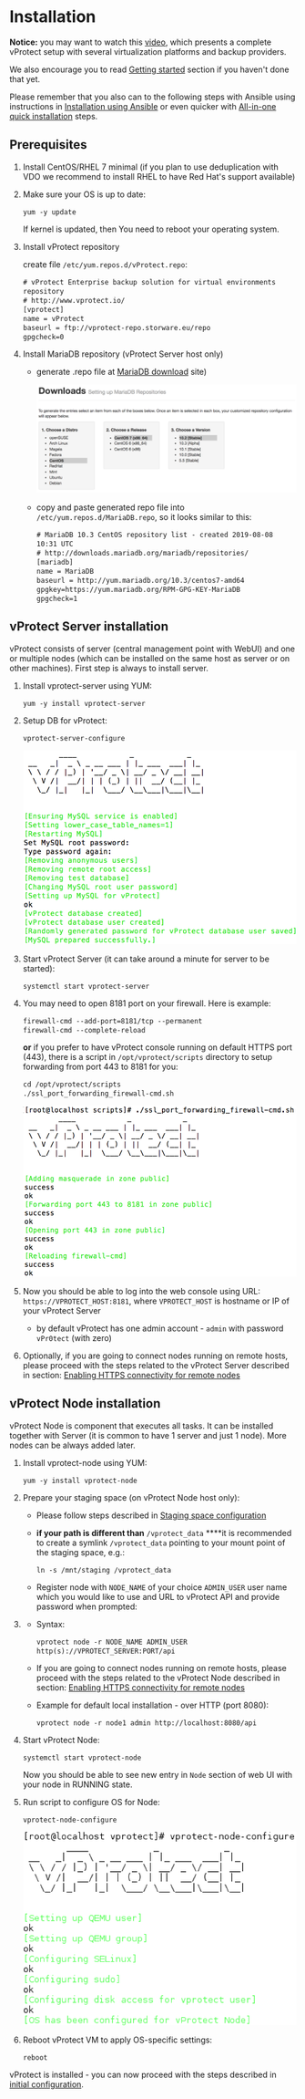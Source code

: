 # Installation

**Notice:** you may want to watch this [video](https://www.youtube.com/watch?v=c3PnfXG5Fs4), which presents a complete vProtect setup with several virtualization platforms and backup providers.

We also encourage you to read [Getting started](../getting-started/) section if you haven't done that yet.

Please remember that you also can to the following steps with Ansible using instructions in [Installation using Ansible](installation-using-ansible.md) or even quicker with [All-in-one quick installation](all-in-one-quick-installation.md) steps.

## Prerequisites

1. Install CentOS/RHEL 7 minimal \(if you plan to use deduplication with VDO we recommend to install RHEL to have Red Hat's support available\)
2. Make sure your OS is up to date:

   ```text
   yum -y update
   ```

   If kernel is updated, then You need to reboot your operating system.

3. Install vProtect repository

   create file `/etc/yum.repos.d/vProtect.repo`:

   ```text
   # vProtect Enterprise backup solution for virtual environments repository
   # http://www.vprotect.io/
   [vprotect]
   name = vProtect
   baseurl = ftp://vprotect-repo.storware.eu/repo
   gpgcheck=0
   ```

4. Install MariaDB repository \(vProtect Server host only\)
   * generate .repo file at [MariaDB download](https://downloads.mariadb.org/mariadb/repositories) site\)

     ![](../.gitbook/assets/install_prereq-mariadb%20%281%29.png)

   * copy and paste generated repo file into `/etc/yum.repos.d/MariaDB.repo`, so it looks similar to this:

     ```text
     # MariaDB 10.3 CentOS repository list - created 2019-08-08 10:31 UTC
     # http://downloads.mariadb.org/mariadb/repositories/
     [mariadb]
     name = MariaDB
     baseurl = http://yum.mariadb.org/10.3/centos7-amd64
     gpgkey=https://yum.mariadb.org/RPM-GPG-KEY-MariaDB
     gpgcheck=1
     ```

## vProtect Server installation

vProtect consists of server \(central management point with WebUI\) and one or multiple nodes \(which can be installed on the same host as server or on other machines\). First step is always to install server.

1. Install vprotect-server using YUM:

   ```text
   yum -y install vprotect-server
   ```

2. Setup DB for vProtect:

   ```text
   vprotect-server-configure
   ```

   ![](../.gitbook/assets/install_server-configure%20%281%29.png)

3. Start vProtect Server \(it can take around a minute for server to be started\):

   ```text
   systemctl start vprotect-server
   ```

4. You may need to open 8181 port on your firewall. Here is example:

   ```text
   firewall-cmd --add-port=8181/tcp --permanent
   firewall-cmd --complete-reload
   ```

   **or** if you prefer to have vProtect console running on default HTTPS port \(443\), there is a script in `/opt/vprotect/scripts` directory to setup forwarding from port 443 to 8181 for you:

   ```text
   cd /opt/vprotect/scripts
   ./ssl_port_forwarding_firewall-cmd.sh
   ```

   ![](../.gitbook/assets/install_server-firewall.png)

5. Now you should be able to log into the web console using URL: `https://VPROTECT_HOST:8181`, where `VPROTECT_HOST` is hostname or IP of your vProtect Server
   * by default vProtect has one admin account - `admin` with password `vPr0tect` \(with zero\)
6. Optionally, if you are going to connect nodes running on remote hosts, please proceed with the steps related to the vProtect Server described in section: [Enabling HTTPS connectivity for remote nodes](install_https.md)

## vProtect Node installation

vProtect Node is component that executes all tasks. It can be installed together with Server \(it is common to have 1 server and just 1 node\). More nodes can be always added later.

1. Install vprotect-node using YUM:

   ```text
   yum -y install vprotect-node
   ```

2. Prepare your staging space \(on vProtect Node host only\):
   * Please follow steps described in [Staging space configuration](staging-space-configuration.md)
   * **if your path is different than** `/vprotect_data` ****it is recommended to create a symlink `/vprotect_data` pointing to your mount point of the staging space, e.g.:

     ```text
     ln -s /mnt/staging /vprotect_data
     ```

   * Register node with `NODE_NAME` of your choice `ADMIN_USER` user name which you would like to use and URL to vProtect API and provide password when prompted:
3. * Syntax:

     ```text
     vprotect node -r NODE_NAME ADMIN_USER http(s)://VPROTECT_SERVER:PORT/api
     ```

   * If you are going to connect nodes running on remote hosts, please proceed with the steps related to the vProtect Node described in section: [Enabling HTTPS connectivity for remote nodes](install_https.md)
   * Example for default local installation - over HTTP \(port 8080\):

     ```text
     vprotect node -r node1 admin http://localhost:8080/api
     ```
4. Start vProtect Node:

   ```text
   systemctl start vprotect-node
   ```

   Now you should be able to see new entry in `Node` section of web UI with your node in RUNNING state.

5. Run script to configure OS for Node:

   ```text
   vprotect-node-configure
   ```

   ![](../.gitbook/assets/install_node-configure.png)

6. Reboot vProtect VM to apply OS-specific settings:

   ```text
   reboot
   ```

vProtect is installed - you can now proceed with the steps described in [initial configuration](../initial_config/).

